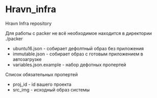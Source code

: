 # Hravn_infra
Hravn Infra repository

Для работы с packer не всё необходимое находится в директории ./packer

- ubuntu16.json - собирает дефолтный образ без приложения
- immutable.json - собирает образ с готовым приложением в автозагрузке
- variables.json.example -  набор дефотных пропертей 

Список обязательных пропертей

- proj_id - id вашего проекта
- src_img - исходный образ системы

